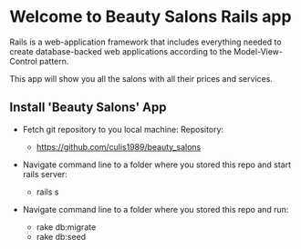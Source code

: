 # Welcome to Beauty Salons Rails app

Rails is a web-application framework that includes everything needed to create
database-backed web applications according to the Model-View-Control pattern.

This app will show you all the salons with all their prices and services.

## Install 'Beauty Salons' App

- Fetch git repository to you local machine: Repository:
    - https://github.com/culis1989/beauty_salons

- Navigate command line to a folder where you stored this repo and start rails server:
   - rails s

- Navigate command line to a folder where you stored this repo and run:
    - rake db:migrate
    - rake db:seed
